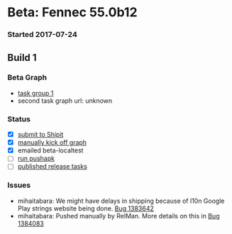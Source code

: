 # Beta: Fennec 55.0b12

### Started 2017-07-24

## Build 1

### Beta Graph
- [task group 1](https://tools.taskcluster.net/push-inspector/#/3ocvd7YlR0awLgRzyuohRA)
- second task graph url: unknown

### Status
- [x] [submit to Shipit](https://wiki.mozilla.org/Release:Release_Automation_on_Mercurial:Starting_a_Release#Submit_to_Ship_It)
- [x] [manually kick off graph](https://github.com/mozilla/releasewarrior/blob/master/how-tos/fennec-temp-relpro.md#start-off-the-fennec-graph)
- [x] emailed beta-localtest
- [ ] [run pushapk](https://github.com/mozilla/releasewarrior/blob/master/how-tos/fennec-temp-relpro.md#run-pushapk-manually)
- [ ] [published release tasks](https://wiki.mozilla.org/Release:Release_Automation_on_Mercurial:Updates_through_Shipping#Post-release_tasks)

### Issues
- mihaitabara: We might have delays in shipping because of l10n Google Play strings website being done. [Bug 1383642](https://bugzil.la/1383642)
- mihaitabara: Pushed manually by RelMan. More details on this in [Bug 1384083](https://bugzil.la/1384083)


